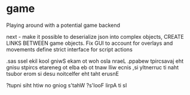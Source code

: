 # game
Playing around with a potential game backend

next - make it possible to deserialize 
json into complex objects, CREATE LINKS BETWEEN game 
objects. 
Fix GUI to account for overlays and movements
define strict interface for script actions 

.sas ssel ekil kool gniwS ekam ot woh osla nraeL .ppabew tpircsavaj eht gnisu stpircs etareneg ot elba eb ot tnaw lliw ecnis ,si yltnerruc ti naht tsubor erom si desu noitcelfer eht taht erusnE

?tupni siht htiw no gniog s'tahW ?s'looF lirpA ti sI
